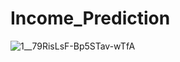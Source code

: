 # Income_Prediction
![1__79RisLsF-Bp5STav-wTfA](https://user-images.githubusercontent.com/45853328/108592784-a2d7ec80-7380-11eb-9758-e0fee4a73675.png)
